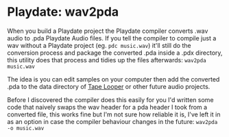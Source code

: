 # Playdate: wav2pda

When you build a Playdate project the Playdate compiler converts .wav audio to .pda Playdate Audio files. If you tell the compiler to compile just a wav without a Playdate project (eg. `pdc music.wav`) it'll still do the conversion process and package the converted .pda inside a .pdx directory, this utility does that process and tidies up the files afterwards: `wav2pda music.wav`

The idea is you can edit samples on your computer then add the converted .pda to the data directory of [Tape Looper](https://orllewin.github.io/playdate/tape_looper/) or other future audio projects.

Before I discovered the compiler does this easily for you I'd written some code that naively swaps the wav header for a pda header I took from a converted file, this works fine but I'm not sure how reliable it is, I've left it in as an option in case the compiler behaviour changes in the future: `wav2pda -o music.wav` 
